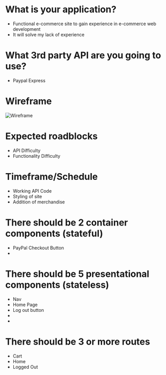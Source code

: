 # What is your application?
* Functional e-commerce site to gain experience in e-commerce web development
* It will solve my lack of experience 

# What 3rd party API are you going to use?
* Paypal Express

# Wireframe
![Wireframe](src/assets/Mod2Wire.png)

# Expected roadblocks
* API Difficulty
* Functionality Difficulty

# Timeframe/Schedule
* Working API Code
* Styling of site
* Addition of merchandise

# There should be 2 container components (stateful)
*  PayPal Checkout Button
*   

# There should be 5 presentational components (stateless)
* Nav
* Home Page
* Log out button
*
*

# There should be 3 or more routes
* Cart
* Home
* Logged Out